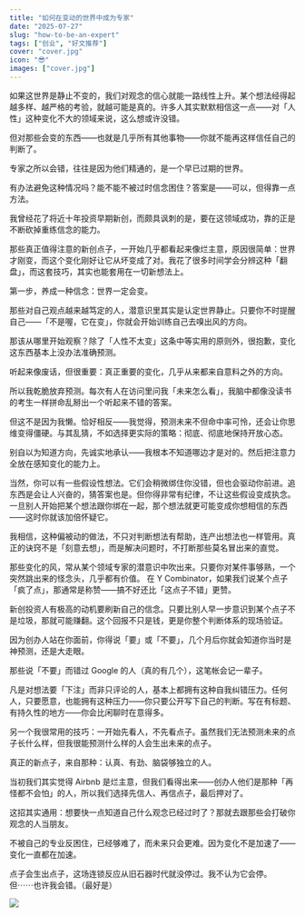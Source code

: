 ```yaml
---
title: "如何在变动的世界中成为专家"
date: "2025-07-27"
slug: "how-to-be-an-expert"
tags: ["创业", "好文推荐"]
cover: "cover.jpg"
icon: "😎"
images: ["cover.jpg"]
---
```

如果这世界是静止不变的，我们对观念的信心就能一路线性上升。某个想法经得起越多样、越严格的考验，就越可能是真的。许多人其实默默相信这一点——对「人性」这种变化不大的领域来说，这么想或许没错。



但对那些会变的东西——也就是几乎所有其他事物——你就不能再这样信任自己的判断了。



专家之所以会错，往往是因为他们精通的，是一个早已过期的世界。



有办法避免这种情况吗？能不能不被过时信念困住？答案是——可以，但得靠一点方法。



我曾经花了将近十年投资早期新创，而颇具讽刺的是，要在这领域成功，靠的正是不断砍掉重练信念的能力。



那些真正值得注意的新创点子，一开始几乎都看起来像烂主意，原因很简单：世界才刚变，而这个变化刚好让它从坏变成了对。我花了很多时间学会分辨这种「翻盘」，而这套技巧，其实也能套用在一切新想法上。



第一步，养成一种信念：世界一定会变。



那些对自己观点越来越笃定的人，潜意识里其实是认定世界静止。只要你不时提醒自己——「不是喔，它在变」，你就会开始训练自己去嗅出风的方向。



那该从哪里开始观察？除了「人性不太变」这条中等实用的原则外，很抱歉，变化这东西基本上没办法准确预测。



听起来像废话，但很重要：真正重要的变化，几乎从来都来自意料之外的方向。



所以我乾脆放弃预测。每次有人在访问里问我「未来怎么看」，我脑中都像没读书的考生一样拼命乱掰出一个听起来不错的答案。



但这不是因为我懒。恰好相反——我觉得，预测未来不但命中率可怜，还会让你思维变得僵硬。与其乱猜，不如选择更实际的策略：彻底、彻底地保持开放心态。



别自以为知道方向，先诚实地承认——我根本不知道哪边才是对的。然后把注意力全放在感知变化的能力上。



当然，你可以有一些假设性想法。它们会稍微绑住你没错，但也会驱动你前进。追东西是会让人兴奋的，猜答案也是。但你得非常有纪律，不让这些假设变成执念。
一旦别人开始把某个想法跟你绑在一起，那个想法就更可能变成你想相信的东西——这时你就该加倍怀疑它。



我相信，这种偏被动的做法，不只对判断想法有帮助，连产出想法也一样管用。真正的诀窍不是「刻意去想」，而是解决问题时，不打断那些莫名冒出来的直觉。



那些变化的风，常从某个领域专家的潜意识中吹出来。只要你对某件事够熟，一个突然跳出来的怪念头，几乎都有价值。
在 Y Combinator，如果我们说某个点子「疯了点」，那通常是称赞——搞不好还比「这点子不错」更赞。



新创投资人有极高的动机要刷新自己的信念。只要比别人早一步意识到某个点子不是垃圾，那就可能赚翻。这个回报不只是钱，更是你整个判断体系的现场验证。



因为创办人站在你面前，你得说「要」或「不要」，几个月后你就会知道你当时是神预测，还是大走眼。



那些说「不要」而错过 Google 的人（真的有几个），这笔帐会记一辈子。



凡是对想法要「下注」而非只评论的人，基本上都拥有这种自我纠错压力。任何人，只要愿意，也能拥有这种压力——你只要公开写下自己的判断。写在有标题、有持久性的地方——你会比闲聊时在意得多。



另一个我很常用的技巧：一开始先看人，不先看点子。虽然我们无法预测未来的点子长什么样，但我很能预测什么样的人会生出未来的点子。



真正的新点子，来自那种：认真、有劲、脑袋够独立的人。



当初我们其实觉得 Airbnb 是烂主意，但我们看得出来——创办人他们是那种「再怪都不会怕」的人，所以我们选择先信人、再信点子，最后押对了。



这招其实通用：想要快一点知道自己什么观念已经过时了？那就去跟那些会打破你观念的人当朋友。



不被自己的专业反困住，已经够难了，而未来只会更难。因为变化不是加速了——变化一直都在加速。



点子会生出点子，这场连锁反应从旧石器时代就没停过。我不认为它会停。
但⋯⋯也许我会错。（最好是）




![](https://prod-files-secure.s3.us-west-2.amazonaws.com/112d0858-5090-4d34-a606-b75eb8d65fd2/46476355-9cf3-4e99-9b7a-3531bc426380/1000202064.png?X-Amz-Algorithm=AWS4-HMAC-SHA256&X-Amz-Content-Sha256=UNSIGNED-PAYLOAD&X-Amz-Credential=ASIAZI2LB466W6HCXH6I%2F20251031%2Fus-west-2%2Fs3%2Faws4_request&X-Amz-Date=20251031T201529Z&X-Amz-Expires=3600&X-Amz-Security-Token=IQoJb3JpZ2luX2VjEFQaCXVzLXdlc3QtMiJHMEUCIQDXKEFIQcPIqbrgIQMLiccldTh7dz%2BsjNKlHrzGpt6pkAIgA7gnnvhquO2npElsA7sfuqzhnSpHolKnscd26QzhVRoq%2FwMIHRAAGgw2Mzc0MjMxODM4MDUiDG7erUjZYBfhnEa81SrcAwwUTRK2hUCVLXFmORZyKCE%2FU5zaVyKzMS910cGx6MI8hF6iNH5%2B51XfiRtJOi%2B8Z1kBdkOk4L4RVRomJ2jdSe%2BWupv2n6XCrXc7YQ%2FVU50QHh2Nrau34ZVdvqpDJtHR6L14vjG%2BE6qhS%2FCHAozuJzAzUYYNrD%2BGCPPkyu5uSDFeMDnMSlCT%2FDpJOvzowE82OQWT5XrUFAua7xW6fcTIPmRo2zEOLlBpbm%2B9J0rndIMy3CKdnJrz%2BjYs2rs6CgpbyEGMViW0Du39WX%2F1dh8lGfn4DwCR%2BzUf5ihaD8lNQY7QDE7m0%2FrP0SsabTd6HgTf9826ugZ%2BlemzRmXojxHf9ax1WvDZ56V%2FBSdDnQH%2FHvdpIwziYrNXPleYuBOBkw5LQCaKQTnVRJNZAetPByyQ83uMfPJrWzWOS4x0dwkj%2BVElC7GtY3GNNH3pYJGTqOIl%2Bqcpv%2F87vxIBhtMgy3Vmu8Finm6Ml9KJR4i%2B6I6FxhuLFM1Q6WDfwfQ%2FlVPoI%2FI0nVfcX%2FUcn8BB0lcKQ7iskZNPknXMjB0cqN%2BtPcbw215zf9hFLkdntIMXRQEVITdt%2FEQTEWc9jNxm9FVfo7WuWST1PzIpclv3HjTmM4n8ogEjCESsoozUxI9q%2BPkwMLOhlMgGOqUB%2BfC%2BPeRFdbHUXA5YPMf4XHYDAH5ILWwGoaNm%2Bln5IH2N3yrqrzI113XQKIOBmAqlGPE0%2BuyFaJ2jZJG1ds09aVWUJvWs9TUl%2BF5W5%2BGTmfrhFcwF2zTkB4gL%2F06y97rd7T6XsWpUsND3CjtwXFiX9pvqH8OyDpZKpzqBJZ6QeEyx%2FuJLA2aAK1zOSOu0kPPkDfIrwd%2B%2FrkeRiHvuB8JDIntGVDbr&X-Amz-Signature=aa2c8dfaae9c8230abdaf431201b963dbd9d197a74faa4dc7918872cb3d72059&X-Amz-SignedHeaders=host&x-amz-checksum-mode=ENABLED&x-id=GetObject)

